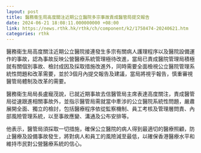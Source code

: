 ```yaml
---
layout: post
title: 醫務衞生局高度關注近期公立醫院多宗事故責成醫管局提交報告
date: 2024-06-21 18:08:11.000000000 +08:00
link: https://news.rthk.hk/rthk/ch/component/k2/1758474-20240621.htm
categories: rthk
---
```


醫務衞生局高度關注近期公立醫院接連發生多宗有關病人護理程序以及醫院設備運作的事故，認為事故反映公營醫療系統管理極待改進，當局已責成醫院管理局積極就有關個別事故、檢討成因及採取措施改進外，同時需要全面檢視公立醫院管理系統性問題和改革需要，並於3個月內提交報告及建議，當局將視乎報告，慎重審視醫管局體制及改革的需要。

醫務衞生局局長盧寵茂說，已就近期事故去信醫管局主席表達高度關注，責成醫管局從速跟進相關事故外，並指示醫管局需就當中牽涉的公立醫院系統性問題，嚴肅展開全面、獨立的檢討，包括醫療程序依從監察機制、員工考核及管理層問責、內部風險管理系統，以至事故應變、溝通及公布安排等。

他表示，醫管局須採取一切措施，確保公立醫院的病人得到最適切的醫療照顧，防止醫療及設備事故發生，將對病人和員工的風險減至最低，以確保香港醫療水平和維持市民對公營醫療系統的信心。
